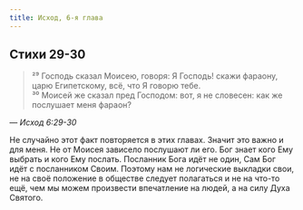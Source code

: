 ```yaml
---
title: Исход, 6-я глава
---
```


## Стихи 29-30

> ²⁹ Господь сказал Моисею, говоря: Я Господь! скажи фараону, царю Египетскому, всё, что Я говорю тебе.  
> ³⁰ Моисей же сказал пред Господом: вот, я не словесен: как же послушает меня фараон?

— <cite>Исход&nbsp;6:29-30</cite>

Не случайно этот факт повторяется в этих главах. Значит это важно и для меня. Не от Моисея зависело послушают ли его. Бог знает кого Ему
выбрать и кого Ему послать. Посланник Бога идёт не один, Сам Бог идёт с посланником Своим. Поэтому нам не логические выкладки свои, не на
своё положение в обществе следует полагаться и не на что-то ещё, чем мы можем произвести впечатление на людей, а на силу Духа Святого.
